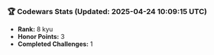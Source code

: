### 🏆 Codewars Stats (Updated: 2025-04-24 10:09:15 UTC)

- **Rank:** 8 kyu
- **Honor Points:** 3
- **Completed Challenges:** 1
